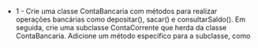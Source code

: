 - 1 - Crie uma classe ContaBancaria com métodos para realizar operações bancárias como depositar(), 
sacar() e consultarSaldo(). Em seguida, crie uma subclasse ContaCorrente que herda da classe ContaBancaria.
Adicione um método específico para a subclasse, como
